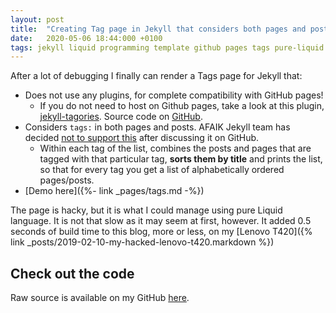 ```yaml
---
layout: post
title:  "Creating Tag page in Jekyll that considers both pages and posts (GitHub pages compatible!)"
date:   2020-05-06 18:44:000 +0100
tags: jekyll liquid programming template github pages tags pure-liquid no-plugins
---
```


After a lot of debugging I finally can render a Tags page for Jekyll that:

- Does not use any plugins, for complete compatibility with GitHub pages!
  - If you do not need to host on Github pages, take a look at this plugin, [jekyll-tagories](https://rubygems.org/gems/jekyll-tagories). Source code on [GitHub](https://github.com/ashmaroli/jekyll-tagories/).
- Considers `tags:` in both pages and posts. AFAIK Jekyll team has decided [not to support this](https://github.com/jekyll/jekyll/issues/6291) after discussing it on GitHub.
  - Within each tag of the list, combines the posts and pages that are tagged with that particular tag, **sorts them by title** and prints the list, so that for every tag you get a list of alphabetically ordered pages/posts.
- [Demo here]({%- link _pages/tags.md -%})

The page is hacky, but it is what I could manage using pure Liquid language. It is not that slow as it may seem at first, however. It added 0.5 seconds of build time to this blog, more or less, on my [Lenovo T420]({% link _posts/2019-02-10-my-hacked-lenovo-t420.markdown %})

## Check out the code

Raw source is available on my GitHub [here](https://raw.githubusercontent.com/silvae86/silvae86.github.io/master/_pages/tags.md).
